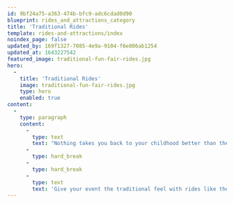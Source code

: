 ```yaml
---
id: 9bf24a75-a363-474b-bfc9-adc6cdad0d90
blueprint: rides_and_attractions_category
title: 'Traditional Rides'
template: rides-and-attractions/index
noindex_page: false
updated_by: 169f1327-7085-4e9a-9104-f6e806ab1254
updated_at: 1643227542
featured_image: traditional-fun-fair-rides.jpg
hero:
  -
    title: 'Traditional Rides'
    image: traditional-fun-fair-rides.jpg
    type: hero
    enabled: true
content:
  -
    type: paragraph
    content:
      -
        type: text
        text: "Nothing takes you back to your childhood better than the memories of playing at the fairground. Roll up and hire our traditional rides and attractions for your special event or occasion.\_"
      -
        type: hard_break
      -
        type: hard_break
      -
        type: text
        text: 'Give your event the traditional feel with rides like the Carousel, which was EC Events first ride, way back in 1901.'
---
```


